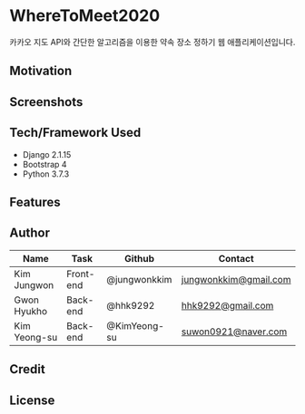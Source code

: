 # WhereToMeet2020 

카카오 지도 API와 간단한 알고리즘을 이용한 약속 장소 정하기 웹 애플리케이션입니다. 



## Motivation





## Screenshots



## Tech/Framework Used

- Django 2.1.15
- Bootstrap 4
- Python 3.7.3



## Features





## Author

| Name         | Task      | Github       | Contact               |
| ------------ | --------- | ------------ | --------------------- |
| Kim Jungwon  | Front-end | @jungwonkkim | jungwonkkim@gmail.com |
| Gwon Hyukho  | Back-end  | @hhk9292     | hhk9292@gmail.com     |
| Kim Yeong-su | Back-end  | @KimYeong-su | suwon0921@naver.com   |





## Credit





## License

